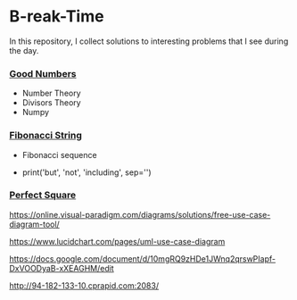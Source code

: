 # B-reak-Time
In this repository, I collect solutions to interesting problems that I see during the day.

### <a href="https://github.com/phantomf4321/Break-Time/tree/main/Good_numbers">Good Numbers</a>
- Number Theory
- Divisors Theory
- Numpy

### <a href="https://github.com/phantomf4321/Break-Time/tree/main/Fibonaccistring">Fibonacci String</a>
- Fibonacci sequence

- print('but', 'not', 'including', sep='')


### <a href="https://github.com/phantomf4321/Break-Time/blob/main/Perfect%20sqauer/question.md">Perfect Square</a>



https://online.visual-paradigm.com/diagrams/solutions/free-use-case-diagram-tool/

https://www.lucidchart.com/pages/uml-use-case-diagram


https://docs.google.com/document/d/10mgRQ9zHDe1JWnq2qrswPIapf-DxVOODyaB-xXEAGHM/edit


http://94-182-133-10.cprapid.com:2083/

